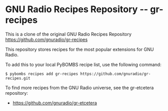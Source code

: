 # GNU Radio Recipes Repository -- gr-recipes

This is a clone of the original GNU Radio Recipes Repository https://github.com/gnuradio/gr-recipes

This repository stores recipes for the most popular extensions for GNU Radio.

To add this to your local PyBOMBS recipe list, use the following command:

    $ pybombs recipes add gr-recipes https://github.com/gnuradio/gr-recipes.git

To find more recipes from the GNU Radio universe, see the gr-etcetera repository:

- https://github.com/gnuradio/gr-etcetera

